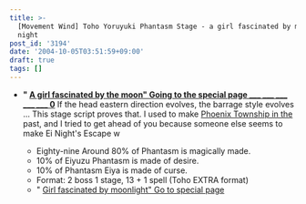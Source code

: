 ```yaml
---
title: >-
  [Movement Wind] Toho Yoruyuki Phantasm Stage - a girl fascinated by moonlit
  night
post_id: '3194'
date: '2004-10-05T03:51:59+09:00'
draft: true
tags: []
---
```


*   **" [A girl fascinated by the moon" Going to the special page ___ ___ ___ ___ ___ 0](https://danmaq.com/tag/touhou-in-phantasm)** If the head eastern direction evolves, the barrage style evolves ... This stage script proves that. I used to make [Phoenix Township in the](https://danmaq.com/tag/touhou-eosd-phantasm) past, and I tried to get ahead of you because someone else seems to make Ei Night's Escape w
    
    *   Eighty-nine Around 80% of Phantasm is magically made.
    *   10% of Eiyuzu Phantasm is made of desire.
    *   10% of Phantasm Eiya is made of curse.
    *   Format: 2 boss 1 stage, 13 + 1 spell (Toho EXTRA format)
    *   " [Girl fascinated by moonlight" Go to special page](https://danmaq.com/tag/touhou-in-phantasm)
